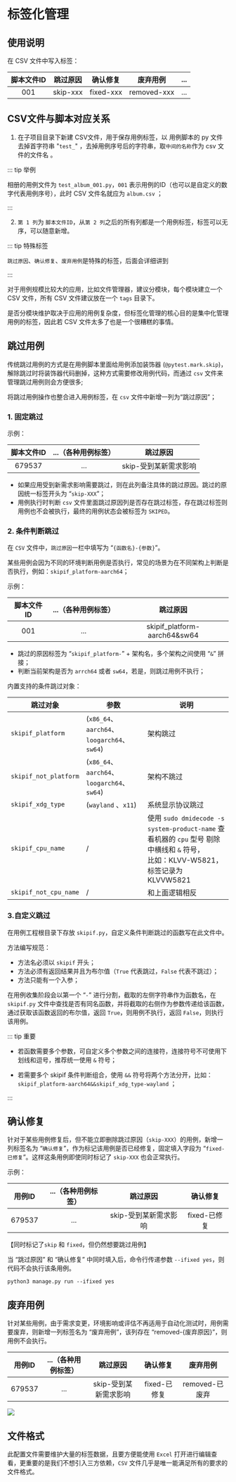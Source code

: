 # 标签化管理

## 使用说明

在 CSV 文件中写入标签：

| 脚本文件ID | 跳过原因 | 确认修复  |  废弃用例   | ...  |
| :--------: | :------: | :-------: | :---------: | ---- |
|    001     | skip-xxx | fixed-xxx | removed-xxx | ...  |

## CSV文件与脚本对应关系

1.  在子项目目录下新建 CSV文件，用于保存用例标签，以 用例脚本的 py 文件去掉首字符串 "`test_`" ，去掉用例序号后的字符串，取`中间的名称`作为 csv 文件的文件名 。

   ::: tip 举例

   相册的用例文件为 `test_album_001.py`，`001` 表示用例的ID（也可以是自定义的数字代表用例序号），此时 CSV 文件名就应为 `album.csv` ；

   :::

2.  `第 1 列`为 `脚本文件ID`，从`第 2 列`之后的所有列都是一个用例标签，标签可以无序，可以随意新增。

   ::: tip 特殊标签

   `跳过原因`、`确认修复`、`废弃用例`是特殊的标签，后面会详细讲到

   :::

对于用例规模比较大的应用，比如文件管理器，建议分模块，每个模块建立一个 CSV 文件，所有 CSV 文件建议放在一个 `tags` 目录下。

是否分模块维护取决于应用的用例复杂度，但标签化管理的核心目的是集中化管理用例的标签，因此若 CSV 文件太多了也是一个很糟糕的事情。 

## 跳过用例

传统跳过用例的方式是在用例脚本里面给用例添加装饰器 (`@pytest.mark.skip`)，解除跳过时将装饰器代码删掉，这种方式需要修改用例代码，而通过 `csv` 文件来管理跳过用例则会方便很多;

将跳过用例操作也整合进入用例标签，在 `csv` 文件中新增一列为“跳过原因”；

### 1. 固定跳过

示例：

| 脚本文件ID | ...（各种用例标签） |       跳过原因        |
| :--------: | :-----------------: | :-------------------: |
|   679537   |         ...         | skip-受到某新需求影响 |

- 如果应用受到新需求影响需要跳过，则在此列备注具体的跳过原因。跳过的原因统一标签开头为 “`skip-XXX`”；
- 用例执行时判断 `csv` 文件里面跳过原因列是否存在跳过标签，存在跳过标签则用例也不会被执行，最终的用例状态会被标签为 `SKIPED`。

### 2. 条件判断跳过

在 `CSV` 文件中，`跳过原因`一栏中填写为 “`{函数名}-{参数}`”。

某些用例会因为不同的环境判断用例是否执行，常见的场景为在不同架构上判断是否执行，例如：`skipif_platform-aarch64`；

示例：

| 脚本文件ID | ...（各种用例标签） |           跳过原因           |
| :--------: | :-----------------: | :--------------------------: |
|    001     |         ...         | skipif_platform-aarch64&sw64 |

- 跳过的原因标签为 “`skipif_platform-`”  + 架构名，多个架构之间使用 “`&`” 拼接；
- 判断当前架构是否为 `arrch64` 或者 `sw64`，若是，则跳过用例不执行；

内置支持的条件跳过对象：

| 跳过对象              | 参数                                        | 说明                                                         |
| --------------------- | ------------------------------------------- | ------------------------------------------------------------ |
| `skipif_platform`     | (`x86_64`、`aarch64`、`loogarch64`、`sw64`) | 架构跳过                                                     |
| `skipif_not_platform` | (`x86_64`、`aarch64`、`loogarch64`、`sw64`) | 架构不跳过                                                   |
| `skipif_xdg_type`     | (`wayland` 、`x11`)                         | 系统显示协议跳过                                             |
| `skipif_cpu_name`     | /                                           | 使用 `sudo dmidecode -s system-product-name` 查看机器的 `cpu` 型号    剔除中横线和 `&` 符号，<br />比如：KLVV-W5821，标签记录为 KLVVW5821 |
| `skipif_not_cpu_name` | /                                           | 和上面逻辑相反                                               |

### 3.自定义跳过

在用例工程根目录下存放 `skipif.py`，自定义条件判断跳过的函数写在此文件中。

方法编写规范：

- 方法名必须以 `skipif` 开头；
- 方法必须有返回结果并且为布尔值（`True` 代表跳过，`False` 代表不跳过）；
- 方法只能有一个入参；

在用例收集阶段会以第一个 “`-`” 进行分割，截取的左侧字符串作为函数名，在 `skipif.py` 文件中查找是否有同名函数，并将截取的右侧作为参数传递给该函数，通过获取该函数返回的布尔值，返回 `True`，则用例不执行，返回 `False`，则执行该用例。

::: tip 重要

- 若函数需要多个参数，可自定义多个参数之间的连接符，连接符号不可使用下划线和逗号，推荐统一使用 `&` 符号；

- 若需要多个 skipif 条件判断组合，使用 `&&` 符号将两个方法分开，比如：`skipif_platform-aarch64&&skipif_xdg_type-wayland` ；

:::

## 确认修复

针对于某些用例修复后，但不能立即删除跳过原因（`skip-XXX`）的用例，新增一列标签名为 “`确认修复`”，作为标记该用例是否已经修复，固定填入字段为 “`fixed-已修复`”。这样这条用例即使同时标记了 `skip-XXX` 也会正常执行。

示例：

| 用例ID | ...（各种用例标签） |       跳过原因        |   确认修复   |
| :----: | :-----------------: | :-------------------: | :----------: |
| 679537 |         ...         | skip-受到某新需求影响 | fixed-已修复 |

【同时标记了`skip` 和 `fixed`，但仍然想要跳过用例】

当 “跳过原因” 和 “确认修复” 中同时填入后，命令行传递参数 `--ifixed yes`，则代码不会执行该条用例。

```shell
python3 manage.py run --ifixed yes
```

## 废弃用例

针对某些用例，由于需求变更，环境影响或评估不再适用于自动化测试时，用例需要废弃，则新增一列标签名为 “废弃用例”，该列存在 “removed-{废弃原因}”，则用例不会执行。

| 用例ID | ...（各种用例标签） |       跳过原因        |   确认修复   |    废弃用例    |
| :----: | :-----------------: | :-------------------: | :----------: | :------------: |
| 679537 |         ...         | skip-受到某新需求影响 | fixed-已修复 | removed-已废弃 |

![](https://pic.imgdb.cn/item/64f054ca661c6c8e54ff4f70.png)



## 文件格式

此配置文件需要维护大量的标签数据，且要方便能使用 `Excel` 打开进行编辑查看，更重要的是我们不想引入三方依赖，`CSV` 文件几乎是唯一能满足所有的要求的文件格式。

